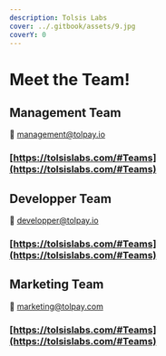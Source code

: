 ```yaml
---
description: Tolsis Labs
cover: ../.gitbook/assets/9.jpg
coverY: 0
---
```


# Meet the Team!

## Management Team

👋 management@tolpay.io



### [https://tolsislabs.com/#Teams](https://tolsislabs.com/#Teams)

## Developper Team

👋 developper@tolpay.io

### [https://tolsislabs.com/#Teams](https://tolsislabs.com/#Teams)

## Marketing Team

👋 marketing@tolpay.com

### [https://tolsislabs.com/#Teams](https://tolsislabs.com/#Teams)
